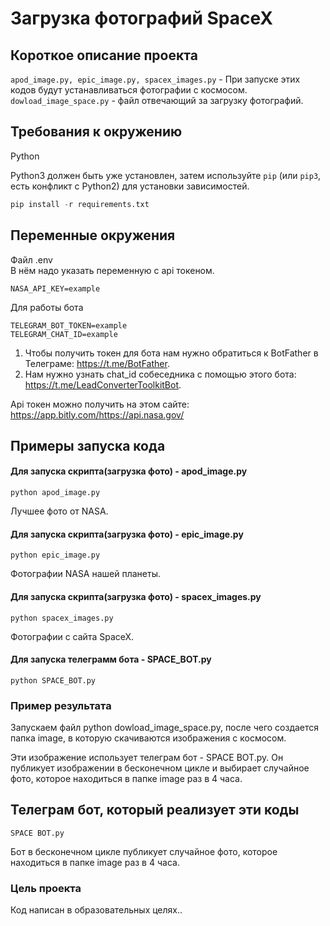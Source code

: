 # Загрузка фотографий SpaceX

## Короткое описание проекта
```apod_image.py, epic_image.py, spacex_images.py``` - При запуске этих кодов будут устанавливаться фотографии с космосом.
```dowload_image_space.py``` - файл отвечающий за загрузку фотографий.


## Требования к окружению
Python

Python3 должен быть уже установлен,
затем используйте `pip` (или `pip3`, есть конфликт с Python2) для установки зависимостей.
```python
pip install -r requirements.txt
```

## Переменные окружения
Файл .env      
В нём надо указать переменную с api токеном.
```
NASA_API_KEY=example
```

Для работы бота
```
TELEGRAM_BOT_TOKEN=example
TELEGRAM_CHAT_ID=example
```
1. Чтобы получить токен для бота нам нужно обратиться к BotFather в Телеграме: https://t.me/BotFather.
2. Нам нужно узнать chat_id собеседника с помощью этого бота: https://t.me/LeadConverterToolkitBot.

Api токен можно получить на этом сайте: https://app.bitly.com/https://api.nasa.gov/

## Примеры запуска кода

#### Для запуска скрипта(загрузка фото) - apod_image.py
```
python apod_image.py
```
Лучшее фото от NASA.

#### Для запуска скрипта(загрузка фото) - epic_image.py
```
python epic_image.py
```
Фотографии NASA нашей планеты.

#### Для запуска скрипта(загрузка фото) - spacex_images.py
```
python spacex_images.py
```
Фотографии с сайта SpaceX.

#### Для запуска телеграмм бота - SPACE_BOT.py
```
python SPACE_BOT.py
```

### Пример результата

Запускаем файл python dowload_image_space.py, после чего
создается папка image, в которую скачиваются изображения с космосом.

Эти изображение использует телеграм бот - SPACE BOT.py.
Он публикует изображении в бесконечном цикле и выбирает случайное фото, которое находиться в папке image раз в 4 часа.


## Телеграм бот, который реализует эти коды

```
SPACE BOT.py
```




Бот в бесконечном цикле публикует случайное фото, которое находиться в папке image раз в 4 часа.



### Цель проекта

Код написан в образовательных целях..

